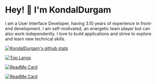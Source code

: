 **<h1>Hey! 👋 I'm KondalDurgam </h1>**
I am a User Interface Developer, having 3.10 years of experience in front-end development.
I am self-motivated, an energetic team player but can also work independently. I love to
build applications and strive to explore and learn new technical skills.


[![KondalDurgam's github stats ](https://github-readme-stats.vercel.app/api?username=kondalraodurgam&theme=merko&show_icons=true)](https://github.com/kondalraodurgam?tab=stars)


[![Top Langs](https://github-readme-stats.vercel.app/api/top-langs/?username=kondalraodurgam&langs_count=8)](https://github.com/kondalraodurgam/github-readme-stats)

[![ReadMe Card](https://github-readme-stats.vercel.app/api/pin/?username=kondalraodurgam&repo=github-readme-stats)](https://github.com/kondalraodurgam/LeetCode-Solutions)

[![ReadMe Card](https://github-readme-stats.vercel.app/api/pin/?username=kondalraodurgam&repo=LeetCode-Solutions)](https://github.com/anuraghazra/github-readme-stats)
